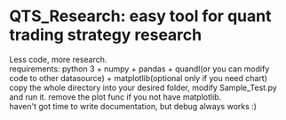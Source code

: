 # QTS_Research: easy tool for quant trading strategy research  
Less code, more research.  
requirements: python 3 + numpy + pandas + quandl(or you can modify code to other datasource) + matplotlib(optional only if you need chart)  
copy the whole directory into your desired folder, modify Sample_Test.py and run it. remove the plot func if you not have matplotlib.  
haven't got time to write documentation, but debug always works :)  
